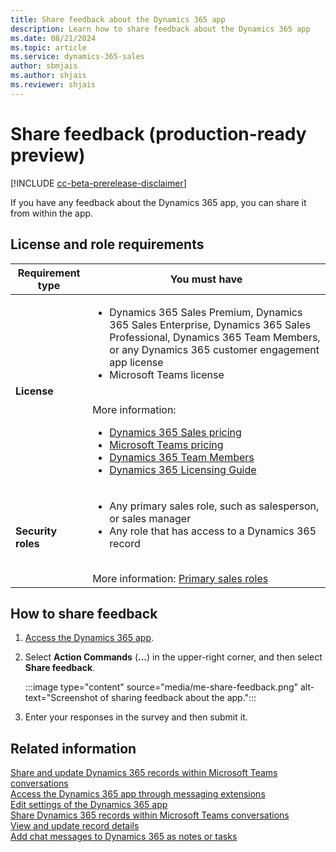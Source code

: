 ```yaml
---
title: Share feedback about the Dynamics 365 app
description: Learn how to share feedback about the Dynamics 365 app
ms.date: 08/21/2024
ms.topic: article
ms.service: dynamics-365-sales
author: sbmjais
ms.author: shjais
ms.reviewer: shjais 
---
```


# Share feedback (production-ready preview)

[!INCLUDE [cc-beta-prerelease-disclaimer](../../includes/cc-beta-prerelease-disclaimer.md)]

If you have any feedback about the Dynamics 365 app, you can share it from within the app.

## License and role requirements

| Requirement type | You must have |
|-----------------------|---------|
| **License** | <ul><li>Dynamics 365 Sales Premium, Dynamics 365 Sales Enterprise, Dynamics 365 Sales Professional, Dynamics 365 Team Members, or any Dynamics 365 customer engagement app license</li> <li>Microsoft Teams license</li></ul>  <br>More information: <ul><li>[Dynamics 365 Sales pricing](https://dynamics.microsoft.com/sales/pricing/)</li><li>[Microsoft Teams pricing](https://www.microsoft.com/microsoft-teams/compare-microsoft-teams-options?activetab=pivot:primaryr2&rtc=1)</li><li>[Dynamics 365 Team Members](/dynamics365/get-started/team-members-license)</li><li>[Dynamics 365 Licensing Guide](https://go.microsoft.com/fwlink/?LinkId=866544&clcid=0x409)</li></ul> |
| **Security roles** | <ul><li>Any primary sales role, such as salesperson, or sales manager</li><li>Any role that has access to a Dynamics 365 record</li></ul> <br>  More information: [Primary sales roles](../security-roles-for-sales.md#primary-sales-roles)|

## How to share feedback

1.  [Access the Dynamics 365 app](access-d365-app.md#access-the-dynamics-365-app).

2.  Select **Action Commands** (**…**) in the upper-right corner, and then select **Share feedback**.

    :::image type="content" source="media/me-share-feedback.png" alt-text="Screenshot of sharing feedback about the app.":::

3.  Enter your responses in the survey and then submit it.

## Related information

[Share and update Dynamics 365 records within Microsoft Teams conversations](share-d365-record-overview.md)   
[Access the Dynamics 365 app through messaging extensions](access-d365-app.md)   
[Edit settings of the Dynamics 365 app](edit-d365-app.md)    
[Share Dynamics 365 records within Microsoft Teams conversations](share-dynamics-records-in-teams.md)   
[View and update record details](view-update-dynamics-records.md)   
[Add chat messages to Dynamics 365 as notes or tasks](add-chat-d365.md)   
